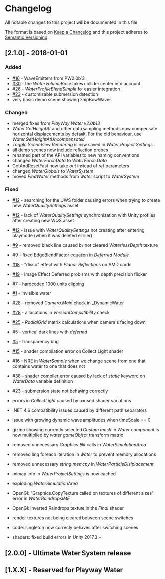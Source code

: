 # Changelog
All notable changes to this project will be documented in this file.

The format is based on [Keep a Changelog](http://keepachangelog.com/en/1.0.0/)
and this project adheres to [Semantic Versioning](http://semver.org/spec/v2.0.0.html).

## [2.1.0] - 2018-01-01

### Added
- [#16](https://github.com/Moonlit-Games/Ultimate-Water-System/issues/16) - WaveEmitters from PW2.0b13
- [#30](https://github.com/Moonlit-Games/Ultimate-Water-System/issues/30) - the _WaterVolumeBase_ takes collider.center into account
- [#26](https://github.com/Moonlit-Games/Ultimate-Water-System/issues/26) - _WaterProfileBlendSimple_ for easier integration
- [#23](https://github.com/Moonlit-Games/Ultimate-Water-System/issues/23) - customizable submersion detection
- very basic demo scene showing ShipBowWaves

### Changed
 - merged fixes from _PlayWay Water v2.0b13_
 - _Water.GetHeightAt_ and other data sampling methods now compensate horizontal displacements by default.
 For the old behaviour, use _Water.GetHaightAtUncompensated_
- _Toggle SceneView Rendering_ is now saved in _Water Project Settings_
- all demo scenes now include reflection probes
- renamed part of the API variables to new naming conventions
- changed _WaterForceData_ to _WaterForce.Data_
- GetAndResetFast now take _out_ instead of _ref_ parameters
- changed _WaterGlobals_ to _WaterSystem_
- moved _FindWater_ methods from _Water_ script to _WaterSystem_

### Fixed
- [#12](https://github.com/Moonlit-Games/Ultimate-Water-System/issues/12) - searching for the UWS folder causing errors when trying to create new _WaterQualitySettings_ asset
- [#12](https://github.com/Moonlit-Games/Ultimate-Water-System/issues/12) - lack of _WaterQualitySettings_ synchronization with Unity profiles after creating new WQS asset
- [#12](https://github.com/Moonlit-Games/Ultimate-Water-System/issues/12) - issue with _WaterQualitySettings_ not creating after entering playmode (when it was deleted earlier)
- [#9](https://github.com/Moonlit-Games/Ultimate-Water-System/issues/9) - removed black line caused by not cleared _WaterlessDepth_ texture
- [#9](https://github.com/Moonlit-Games/Ultimate-Water-System/issues/9) - fixed EdgeBlendFactor equation in _Deferred Module_
- [#18](https://github.com/Moonlit-Games/Ultimate-Water-System/issues/18) - "disco" effect with _Planar Reflections_ on AMD cards
- [#19](https://github.com/Moonlit-Games/Ultimate-Water-System/issues/19) - Image Effect Deferred problems with depth precision flicker
- [#7](https://github.com/Moonlit-Games/Ultimate-Water-System/issues/7) - hardcoded 1000 units clipping
- [#1](https://github.com/Moonlit-Games/Ultimate-Water-System/issues/1) - invisible water
- [#28](https://github.com/Moonlit-Games/Ultimate-Water-System/issues/28) - removed _Camera.Main_ check in _DynamicWater
- [#28](https://github.com/Moonlit-Games/Ultimate-Water-System/issues/28) - allocations in _VersionCompatibility_ check
- [#25](https://github.com/Moonlit-Games/Ultimate-Water-System/issues/25) - _RadialGrid_ matrix calculations when camera's facing down
- [#5](https://github.com/Moonlit-Games/Ultimate-Water-System/issues/5) - vertical dark lines with _deferred_ 
- [#5](https://github.com/Moonlit-Games/Ultimate-Water-System/issues/4) - transparency bug
- [#15](https://github.com/Moonlit-Games/Ultimate-Water-System/issues/15) - shader compilation error on Collect Light shader
- [#16](https://github.com/Moonlit-Games/Ultimate-Water-System/issues/35) - NRE in _WaterSample_ when we change scene from one that contains water to one that does not
- [#38](https://github.com/Moonlit-Games/Ultimate-Water-System/issues/38) - shader compiler error caused by lack of _static_ keyword on _WaterData_ variable definition
- [#23](https://github.com/Moonlit-Games/Ultimate-Water-System/issues/23) - submersion state not behaving correctly

- errors in _CollectLight_ caused by unused shader variations
- .NET 4.6 compatibility issues caused by different path separators
- issue with growing dynamic wave amplitudes when timeScale == 0
- gizmo showing currently selected _Custom mesh_ in _Water component_ is now multiplied by _water gameObject_ transform matrix
- removed unnecessary _Graphics.Blit_ calls in _WaterSimulationArea_
- removed linq foreach iteration in _Water_ to prevent memory allocations
- removed unnecessary _string memcpy_ in _WaterParticleDislplacement_
- mimap info in _WaterProjectSettings_ is now cached
- exploding _WaterSimulationArea_
- OpenGl: "Graphics.CopyTexture called on textures of different sizes" error in _WaterRaindropsIME_
- OpenGl: inverted Raindrops texture in the _Final_ shader
- render textures not being cleared between scene switches
- code: singleton now correcly behaves after switching scenes
- shaders: fixed build errors in Unity 2017.3 +

## [2.0.0] - Ultimate Water System release
## [1.X.X] - Reserved for Playway Water
